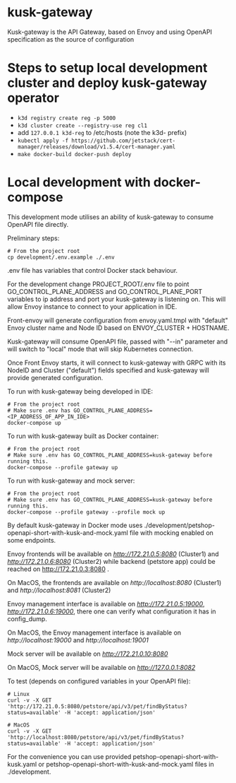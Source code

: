 # kusk-gateway
Kusk-gateway is the API Gateway, based on Envoy and using OpenAPI specification as the source of configuration

# Steps to setup local development cluster and deploy kusk-gateway operator
- `k3d registry create reg -p 5000`
- `k3d cluster create --registry-use reg cl1`
- add `127.0.0.1 k3d-reg` to /etc/hosts (note the k3d- prefix)
- `kubectl apply -f https://github.com/jetstack/cert-manager/releases/download/v1.5.4/cert-manager.yaml`
- `make docker-build docker-push deploy`

# Local development with docker-compose

This development mode utilises an ability of kusk-gateway to consume OpenAPI file directly.

Preliminary steps:

```shell
# From the project root
cp development/.env.example ./.env
```

.env file has variables that control Docker stack behaviour.

For the development change PROJECT_ROOT/.env file to point GO_CONTROL_PLANE_ADDRESS and GO_CONTROL_PLANE_PORT variables to ip address and port your kusk-gateway is listening on.
This will allow Envoy instance to connect to your application in IDE.

Front-envoy will generate configuration from envoy.yaml.tmpl with "default" Envoy cluster name and Node ID based on ENVOY_CLUSTER + HOSTNAME.

Kusk-gateway will consume OpenAPI file, passed with "--in" parameter and will switch to "local" mode that will skip Kubernetes connection.

Once Front Envoy starts, it will connect to kusk-gateway with GRPC with its NodeID and Cluster ("default") fields specified and kusk-gateway will provide generated configuration.

To run with kusk-gateway being developed in IDE:

```shell
# From the project root
# Make sure .env has GO_CONTROL_PLANE_ADDRESS=<IP_ADDRESS_OF_APP_IN_IDE>
docker-compose up
```

To run with kusk-gateway built as Docker container:

```shell
# From the project root
# Make sure .env has GO_CONTROL_PLANE_ADDRESS=kusk-gateway before running this.
docker-compose --profile gateway up
```

To run with kusk-gateway and mock server:

```shell
# From the project root
# Make sure .env has GO_CONTROL_PLANE_ADDRESS=kusk-gateway before running this.
docker-compose --profile gateway --profile mock up
```

By default kusk-gateway in Docker mode uses ./development/petshop-openapi-short-with-kusk-and-mock.yaml file with mocking enabled on some endpoints.

Envoy frontends will be available on *http://172.21.0.5:8080* (Cluster1) and *http://172.21.0.6:8080* (Cluster2) while backend (petstore app) could be reached on http://172.21.0.3:8080 .

On MacOS, the frontends are available on *http://localhost:8080* (Cluster1) and *http://localhost:8081* (Cluster2)

Envoy management interface is available on *http://172.21.0.5:19000*,  *http://172.21.0.6:19000*, there one can verify what configuration it has in config_dump.

On MacOS, the Envoy management interface is available on *http://localhost:19000* and *http://localhost:19001*  

Mock server will be available on *http://172.21.0.10:8080*

On MacOS, Mock server will be available on *http://127.0.0.1:8082*

To test (depends on configured variables in your OpenAPI file):

```shell
# Linux
curl -v -X GET 'http://172.21.0.5:8080/petstore/api/v3/pet/findByStatus?status=available' -H 'accept: application/json'

# MacOS
curl -v -X GET 'http://localhost:8080/petstore/api/v3/pet/findByStatus?status=available' -H 'accept: application/json'
```

For the convenience you can use provided petshop-openapi-short-with-kusk.yaml or petshop-openapi-short-with-kusk-and-mock.yaml files in ./development.
